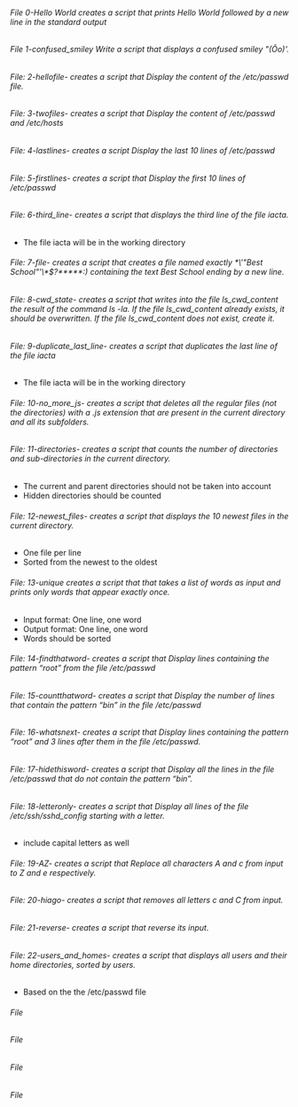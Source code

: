###### File 0-Hello World  creates a script that prints Hello World followed by a new line in the standard output
###### File 1-confused_smiley Write a script that displays a confused smiley "(Ôo)'.
###### File: 2-hellofile-  creates a script that Display the content of the /etc/passwd file.
###### File: 3-twofiles- creates a script that Display the content of /etc/passwd and /etc/hosts
###### File: 4-lastlines-  creates a script Display the last 10 lines of /etc/passwd
###### File: 5-firstlines-  creates a script that Display the first 10 lines of /etc/passwd
###### File: 6-third_line- creates a script that  displays the third line of the file iacta.
* The file iacta will be in the working directory
###### File: 7-file-  creates a script that  creates a file named exactly \*\\'"Best School"\'\\*$\?\*\*\*\*\*:) containing the text Best School ending by a new line.
###### File: 8-cwd_state-  creates a script that writes into the file ls_cwd_content the result of the command ls -la. If the file ls_cwd_content already exists, it should be overwritten. If the file ls_cwd_content does not exist, create it.
###### File: 9-duplicate_last_line-  creates a script that  duplicates the last line of the file iacta
* The file iacta will be in the working directory
###### File: 10-no_more_js-  creates a script that deletes all the regular files (not the directories) with a .js extension that are present in the current directory and all its subfolders.
###### File: 11-directories-  creates a script that counts the number of directories and sub-directories in the current directory.
* The current and parent directories should not be taken into account
* Hidden directories should be counted
###### File: 12-newest_files-  creates a script that displays the 10 newest files in the current directory.
* One file per line
* Sorted from the newest to the oldest
###### File: 13-unique  creates a script that that takes a list of words as input and prints only words that appear exactly once.
* Input format: One line, one word
* Output format: One line, one word
* Words should be sorted
###### File: 14-findthatword-  creates a script that Display lines containing the pattern “root” from the file /etc/passwd
###### File: 15-countthatword-  creates a script that Display the number of lines that contain the pattern “bin” in the file /etc/passwd
###### File: 16-whatsnext-  creates a script that Display lines containing the pattern “root” and 3 lines after them in the file /etc/passwd.
###### File: 17-hidethisword-  creates a script that Display all the lines in the file /etc/passwd that do not contain the pattern “bin”.
###### File: 18-letteronly-  creates a script that Display all lines of the file /etc/ssh/sshd_config starting with a letter.
* include capital letters as well
###### File: 19-AZ-  creates a script that Replace all characters A and c from input to Z and e respectively.
###### File: 20-hiago- creates a script that removes all letters c and C from input.
###### File: 21-reverse-  creates a script that reverse its input.
###### File: 22-users_and_homes-  creates a script that displays all users and their home directories, sorted by users.
* Based on the the /etc/passwd file
###### File 
###### File 
###### File
###### File 
